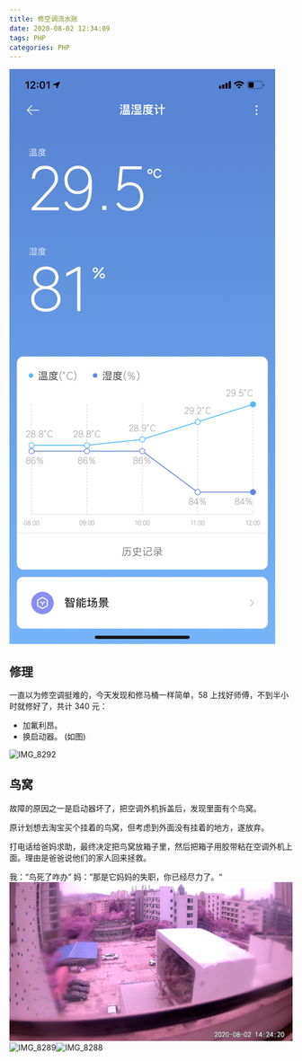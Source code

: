 ```yaml
---
title: 修空调流水账
date: 2020-08-02 12:34:09
tags: PHP
categories: PHP
---
```


![IMG_8285-w828](/media/IMG_8285-1.png)

## 修理
一直以为修空调挺难的，今天发现和修马桶一样简单，58 上找好师傅，不到半小时就修好了，共计 340 元：
- 加氟利昂。
- 换启动器。 (如图)

![IMG_8292](/media/IMG_8292-1.heic)

## 鸟窝
故障的原因之一是启动器坏了，把空调外机拆盖后，发现里面有个鸟窝。

原计划想去淘宝买个挂着的鸟窝，但考虑到外面没有挂着的地方，遂放弃。

打电话给爸妈求助，最终决定把鸟窝放箱子里，然后把箱子用胶带粘在空调外机上面。理由是爸爸说他们的家人回来拯救。

我：“鸟死了咋办”
妈：”那是它妈妈的失职，你已经尽力了。“
![IMG_8290](/media/IMG_8290-1.jpg)
![IMG_8289](/media/IMG_8289-1.heic)![IMG_8288](/media/IMG_8288-1.heic)
